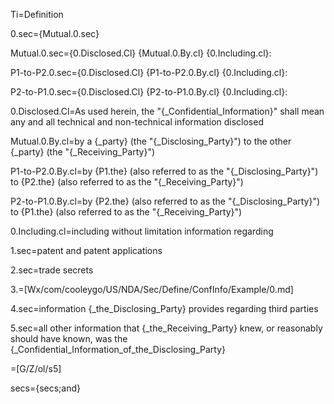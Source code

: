 Ti=Definition

0.sec={Mutual.0.sec}

Mutual.0.sec={0.Disclosed.Cl} {Mutual.0.By.cl} {0.Including.cl}:

P1-to-P2.0.sec={0.Disclosed.Cl} {P1-to-P2.0.By.cl} {0.Including.cl}:

P2-to-P1.0.sec={0.Disclosed.Cl} {P2-to-P1.0.By.cl} {0.Including.cl}:

0.Disclosed.Cl=As used herein, the "{_Confidential_Information}" shall mean any and all technical and non-technical information disclosed 

Mutual.0.By.cl=by a {_party} (the "{_Disclosing_Party}") to the other {_party} (the "{_Receiving_Party}")

P1-to-P2.0.By.cl=by {P1.the} (also referred to as the "{_Disclosing_Party}") to {P2.the} (also referred to as the "{_Receiving_Party}")

P2-to-P1.0.By.cl=by {P2.the} (also referred to as the "{_Disclosing_Party}") to {P1.the} (also referred to as the "{_Receiving_Party}")

0.Including.cl=including without limitation information regarding

1.sec=patent and patent applications

2.sec=trade secrets

3.=[Wx/com/cooleygo/US/NDA/Sec/Define/ConfInfo/Example/0.md]

4.sec=information {_the_Disclosing_Party} provides regarding third parties

5.sec=all other information that {_the_Receiving_Party} knew, or reasonably should have known, was the {_Confidential_Information_of_the_Disclosing_Party}

=[G/Z/ol/s5]

secs={secs;and}
